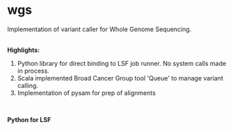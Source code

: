 # wgs

Implementation of variant caller for Whole Genome Sequencing.</br></br>

**Highlights:**</br>
1.  Python library for direct binding to LSF job runner.  No system calls made in process.</br>
2.  Scala implemented Broad Cancer Group tool 'Queue' to manage variant calling.</br>
3.  Implementation of pysam for prep of alignments</br>
</br>

**Python for LSF**
